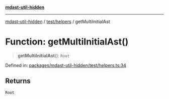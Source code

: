 [**mdast-util-hidden**](../../../README.md)

***

[mdast-util-hidden](../../../README.md) / [test/helpers](../README.md) / getMultiInitialAst

# Function: getMultiInitialAst()

> **getMultiInitialAst**(): `Root`

Defined in: [packages/mdast-util-hidden/test/helpers.ts:34](https://github.com/Xunnamius/unified-utils/blob/cb7fc64dac3d9c7f331f6a8a6d41a910a5dc8019/packages/mdast-util-hidden/test/helpers.ts#L34)

## Returns

`Root`
